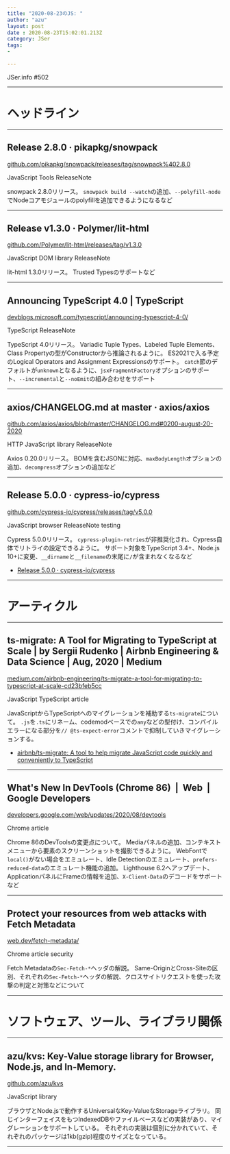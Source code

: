 ```yaml
---
title: "2020-08-23のJS: "
author: "azu"
layout: post
date : 2020-08-23T15:02:01.213Z
category: JSer
tags:
-

---
```


JSer.info #502

----

<h1 class="site-genre">ヘッドライン</h1>

----

## Release 2.8.0 · pikapkg/snowpack
[github.com/pikapkg/snowpack/releases/tag/snowpack%402.8.0](https://github.com/pikapkg/snowpack/releases/tag/snowpack%402.8.0 "Release 2.8.0 · pikapkg/snowpack")
<p class="jser-tags jser-tag-icon"><span class="jser-tag">JavaScript</span> <span class="jser-tag">Tools</span> <span class="jser-tag">ReleaseNote</span></p>

snowpack 2.8.0リリース。
`snowpack build --watch`の追加、`--polyfill-node`でNodeコアモジュールのpolyfillを追加できるようになるなど


----

## Release v1.3.0 · Polymer/lit-html
[github.com/Polymer/lit-html/releases/tag/v1.3.0](https://github.com/Polymer/lit-html/releases/tag/v1.3.0 "Release v1.3.0 · Polymer/lit-html")
<p class="jser-tags jser-tag-icon"><span class="jser-tag">JavaScript</span> <span class="jser-tag">DOM</span> <span class="jser-tag">library</span> <span class="jser-tag">ReleaseNote</span></p>

lit-html 1.3.0リリース。
Trusted Typesのサポートなど


----

## Announcing TypeScript 4.0 | TypeScript
[devblogs.microsoft.com/typescript/announcing-typescript-4-0/](https://devblogs.microsoft.com/typescript/announcing-typescript-4-0/ "Announcing TypeScript 4.0 | TypeScript")
<p class="jser-tags jser-tag-icon"><span class="jser-tag">TypeScript</span> <span class="jser-tag">ReleaseNote</span></p>

TypeScript 4.0リリース。
Variadic Tuple Types、Labeled Tuple Elements、Class Propertyの型がConstructorから推論されるように。
ES2021で入る予定のLogical Operators and Assignment Expressionsのサポート。
`catch`節のデフォルトが`unknown`となるように、`jsxFragmentFactory`オプションのサポート、`--incremental`と`--noEmit`の組み合わせをサポート


----

## axios/CHANGELOG.md at master · axios/axios
[github.com/axios/axios/blob/master/CHANGELOG.md#0200-august-20-2020](https://github.com/axios/axios/blob/master/CHANGELOG.md#0200-august-20-2020 "axios/CHANGELOG.md at master · axios/axios")
<p class="jser-tags jser-tag-icon"><span class="jser-tag">HTTP</span> <span class="jser-tag">JavaScript</span> <span class="jser-tag">library</span> <span class="jser-tag">ReleaseNote</span></p>

Axios 0.20.0リリース。
BOMを含むJSONに対応、`maxBodyLength`オプションの追加、`decompress`オプションの追加など


----

## Release 5.0.0 · cypress-io/cypress
[github.com/cypress-io/cypress/releases/tag/v5.0.0](https://github.com/cypress-io/cypress/releases/tag/v5.0.0 "Release 5.0.0 · cypress-io/cypress")
<p class="jser-tags jser-tag-icon"><span class="jser-tag">JavaScript</span> <span class="jser-tag">browser</span> <span class="jser-tag">ReleaseNote</span> <span class="jser-tag">testing</span></p>

Cypress 5.0.0リリース。
`cypress-plugin-retries`が非推奨化され、Cypress自体でリトライの設定できるように。
サポート対象をTypeScript 3.4+、Node.js 10+に変更、`__dirname`と`__filename`の末尾に`/`が含まれなくなるなど

- [Release 5.0.0 · cypress-io/cypress](https://github.com/cypress-io/cypress/releases/tag/v5.0.0 "Release 5.0.0 · cypress-io/cypress")

----
<h1 class="site-genre">アーティクル</h1>

----

## ts-migrate: A Tool for Migrating to TypeScript at Scale | by Sergii Rudenko | Airbnb Engineering & Data Science | Aug, 2020 | Medium
[medium.com/airbnb-engineering/ts-migrate-a-tool-for-migrating-to-typescript-at-scale-cd23bfeb5cc](https://medium.com/airbnb-engineering/ts-migrate-a-tool-for-migrating-to-typescript-at-scale-cd23bfeb5cc "ts-migrate: A Tool for Migrating to TypeScript at Scale | by Sergii Rudenko | Airbnb Engineering & Data Science | Aug, 2020 | Medium")
<p class="jser-tags jser-tag-icon"><span class="jser-tag">JavaScript</span> <span class="jser-tag">TypeScript</span> <span class="jser-tag">article</span></p>

JavaScriptからTypeScriptへのマイグレーションを補助する`ts-migrate`について。
`.js`を`.ts`にリネーム、codemodベースでの`any`などの型付け、コンパイルエラーになる部分を`// @ts-expect-error`コメントで抑制していきマイグレーションする。

- [airbnb/ts-migrate: A tool to help migrate JavaScript code quickly and conveniently to TypeScript](https://github.com/airbnb/ts-migrate "airbnb/ts-migrate: A tool to help migrate JavaScript code quickly and conveniently to TypeScript")

----

## What's New In DevTools (Chrome 86)  |  Web  |  Google Developers
[developers.google.com/web/updates/2020/08/devtools](https://developers.google.com/web/updates/2020/08/devtools "What's New In DevTools (Chrome 86)  |  Web  |  Google Developers")
<p class="jser-tags jser-tag-icon"><span class="jser-tag">Chrome</span> <span class="jser-tag">article</span></p>

Chrome 86のDevToolsの変更点について。
Mediaパネルの追加、コンテキストメニューから要素のスクリーンショットを撮影できるように。
WebFontで`local()`がない場合をエミュレート、Idle Detectionのエミュレート、`prefers-reduced-data`のエミュレート機能の追加。
Lighthouse 6.2へアップデート、ApplicationパネルにFrameの情報を追加、`X-Client-Data`のデコードをサポートなど


----

## Protect your resources from web attacks with Fetch Metadata
[web.dev/fetch-metadata/](https://web.dev/fetch-metadata/ "Protect your resources from web attacks with Fetch Metadata")
<p class="jser-tags jser-tag-icon"><span class="jser-tag">Chrome</span> <span class="jser-tag">article</span> <span class="jser-tag">security</span></p>

Fetch Metadataの`Sec-Fetch-*`ヘッダの解説。
Same-OriginとCross-Siteの区別、それぞれの`Sec-Fetch-*`ヘッダの解説、クロスサイトリクエストを使った攻撃の判定と対策などについて


----
<h1 class="site-genre">ソフトウェア、ツール、ライブラリ関係</h1>

----

## azu/kvs: Key-Value storage library for Browser, Node.js, and In-Memory.
[github.com/azu/kvs](https://github.com/azu/kvs "azu/kvs: Key-Value storage library for Browser, Node.js, and In-Memory.")
<p class="jser-tags jser-tag-icon"><span class="jser-tag">JavaScript</span> <span class="jser-tag">library</span></p>

ブラウザとNode.jsで動作するUniversalなKey-ValueなStorageライブラリ。
同じインターフェイスをもつIndexedDBやファイルベースなどの実装があり、マイグレーションをサポートしている。
それぞれの実装は個別に分かれていて、それぞれのパッケージは1kb(gzip)程度のサイズとなっている。


----
